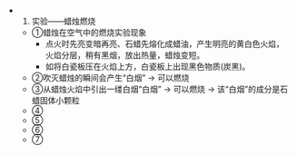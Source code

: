 -
  1. 实验——蜡烛燃烧
	- ①蜡烛在空气中的燃烧实验现象
		- 点火时先亮变暗再亮、石蜡先熔化成蜡油，产生明亮的黄白色火焰，火焰分层，稍有黑烟，放出热量，蜡烛变短。
		- 如将白瓷板压在火焰上方，白瓷板上出现黑色物质(炭黑)。
	- ②吹灭蜡烛的瞬间会产生“白烟” $\longrightarrow$ 可以燃烧
	- ③从蜡烛火焰中引出一缕白烟“白烟” $\longrightarrow$ 可以燃烧 $\longrightarrow$ 该“白烟”的成分是石蜡固体小颗粒
	- ④
	- ⑤
	- ⑥
	- ⑦